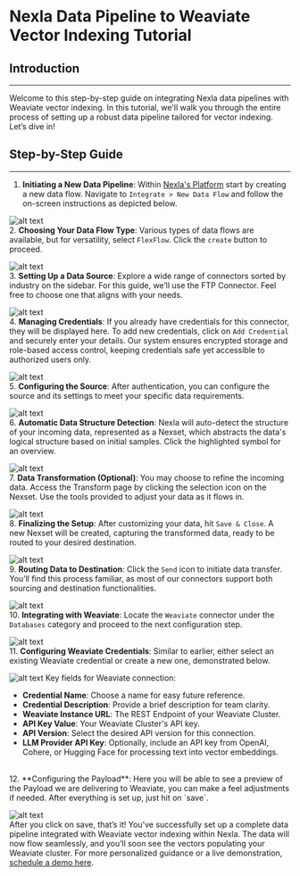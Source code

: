 # Nexla Data Pipeline to Weaviate Vector Indexing Tutorial
## Introduction
---
Welcome to this step-by-step guide on integrating Nexla data pipelines with Weaviate vector indexing. In this tutorial, we'll walk you through the entire process of setting up a robust data pipeline tailored for vector indexing. Let’s dive in!

## Step-by-Step Guide
---
1. **Initiating a New Data Pipeline**: Within [Nexla's Platform](https://dataops.nexla.io/login) start by creating a new data flow. Navigate to `Integrate > New Data Flow` and follow the on-screen instructions as depicted below.

![alt text](image.png)
<br>
2. **Choosing Your Data Flow Type**: Various types of data flows are available, but for versatility, select `FlexFlow`. Click the `create` button to proceed.

![alt text](image-1.png)
<br>
3. **Setting Up a Data Source**: Explore a wide range of connectors sorted by industry on the sidebar. For this guide, we’ll use the FTP Connector. Feel free to choose one that aligns with your needs.

![alt text](image-2.png)
<br>
4. **Managing Credentials**: If you already have credentials for this connector, they will be displayed here. To add new credentials, click on `Add Credential` and securely enter your details. Our system ensures encrypted storage and role-based access control, keeping credentials safe yet accessible to authorized users only.

![alt text](image-3.png)
<br>
5. **Configuring the Source**: After authentication, you can configure the source and its settings to meet your specific data requirements.

![alt text](image-4.png)
<br>
6. **Automatic Data Structure Detection**: Nexla will auto-detect the structure of your incoming data, represented as a Nexset, which abstracts the data's logical structure based on initial samples. Click the highlighted symbol for an overview.

![alt text](image-5.png)
<br>
7. **Data Transformation (Optional)**: You may choose to refine the incoming data. Access the Transform page by clicking the selection icon on the Nexset. Use the tools provided to adjust your data as it flows in.

![alt text](image-6.png)
<br>
8. **Finalizing the Setup**: After customizing your data, hit `Save & Close`. A new Nexset will be created, capturing the transformed data, ready to be routed to your desired destination.

![alt text](image-7.png)
<br>
9. **Routing Data to Destination**: Click the `Send` icon to initiate data transfer. You’ll find this process familiar, as most of our connectors support both sourcing and destination functionalities.

![alt text](image-8.png)
<br>
10. **Integrating with Weaviate**: Locate the `Weaviate` connector under the `Databases` category and proceed to the next configuration step.

![alt text](image-9.png)
<br>
11. **Configuring Weaviate Credentials**: Similar to earlier, either select an existing Weaviate credential or create a new one, demonstrated below.

![alt text](image-10.png)
Key fields for Weaviate connection:
- **Credential Name**: Choose a name for easy future reference.
- **Credential Description**: Provide a brief description for team clarity.
- **Weaviate Instance URL**: The REST Endpoint of your Weaviate Cluster.
- **API Key Value**: Your Weaviate Cluster's API key.
- **API Version**: Select the desired API version for this connection.
- **LLM Provider API Key**: Optionally, include an API key from OpenAI, Cohere, or Hugging Face for processing text into vector embeddings.

<br>
12. **Configuring the Payload**: Here you will be able to see a preview of the Payload we are delivering to Weaviate, you can make a feel adjustments if needed. After everything is set up, just hit on `save`.

![alt text](image-11.png)
<br>
After you click on save, that’s it! You’ve successfully set up a complete data pipeline integrated with Weaviate vector indexing within Nexla. The data will now flow seamlessly, and you’ll soon see the vectors populating your Weaviate cluster. For more personalized guidance or a live demonstration, [schedule a demo here](https://nexla.com/demo/).
